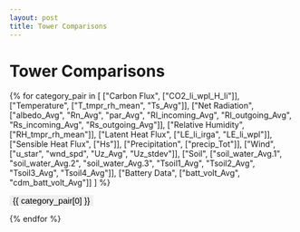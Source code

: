 ```yaml
---
layout: post
title: Tower Comparisons
---
```


<h1>Tower Comparisons</h1>

{% for category_pair in 
  [
    ["Carbon Flux", ["CO2_li_wpl_H_li"]],
    ["Temperature", ["T_tmpr_rh_mean", "Ts_Avg"]],
    ["Net Radiation", ["albedo_Avg", "Rn_Avg", "par_Avg", "Rl_incoming_Avg", "Rl_outgoing_Avg", "Rs_incoming_Avg", "Rs_outgoing_Avg"]],
    ["Relative Humidity", ["RH_tmpr_rh_mean"]],
    ["Latent Heat Flux", ["LE_li_irga", "LE_li_wpl"]],
    ["Sensible Heat Flux", ["Hs"]],
    ["Precipitation", ["precip_Tot"]],
    ["Wind", ["u_star", "wnd_spd", "Uz_Avg", "Uz_stdev"]],
    ["Soil", ["soil_water_Avg.1", "soil_water_Avg.2", "soil_water_Avg.3", "Tsoil1_Avg", "Tsoil2_Avg", "Tsoil3_Avg", "Tsoil4_Avg"]],
    ["Battery Data", ["batt_volt_Avg", "cdm_batt_volt_Avg"]]
  ] 
%}

<button class="collapsible">{{ category_pair[0] }}</button>
<div class="content">

  {% for variable in category_pair[1] %}
    <h2>{{ variable }}</h2>

    <!-- Images for Each Tower for Today and Yesterday -->
    {% for day in ["Yesterday", "Today"] %}
    <div class="flex-container">
      {% for i in (1..4) %}
        <div>
          <h4>Flux Tower {{i}}</h4>
          {% assign tower_directory = "fluxtower" %}
          {% if i <= 2 %}
            {% assign tower_directory = tower_directory | append: "1_2" %}
          {% else %}
            {% assign tower_directory = tower_directory | append: "3_4" %}
          {% endif %}
          <a href="/{{ tower_directory }}/daily_plots/{{ tower_directory }}_{{ variable }}_{{ day | downcase }}.png" target="_blank">
              <img src="/{{ tower_directory }}/daily_plots/{{ tower_directory }}_{{ variable }}_{{ day | downcase }}.png" alt="Fluxtower{{i}} - {{ variable }} {{ day }}" onerror="imgError(this);">
          </a>
        </div>
        {% if i == 2 %}
          <div style="width: 2px; background-color: darkgrey; height: 100%; margin: 0 10px;"></div>
        {% endif %}
      {% endfor %}
    </div>
    {% endfor %}
  {% endfor %}

</div>
{% endfor %}

<script>
var coll = document.getElementsByClassName("collapsible");
var i;

for (i = 0; i < coll.length; i++) {
  coll[i].addEventListener("click", function() {
    this.classList.toggle("active");
    var content = this.nextElementSibling;
    if (content.style.display === "block") {
      content.style.display = "none";
    } else {
      content.style.display = "block";
    }
  });
}

function imgError(image) {
    image.onerror = "";
    image.src = "/path/to/your/default/image.png";
    return true;
}
</script>

<style>
.collapsible {
  cursor: pointer;
  border: none;
  text-align: left;
  outline: none;
  font-size: 15px;
}

.content {
  display: none;
  overflow: hidden;
}

.flex-container {
  display: flex;
  flex-wrap: wrap;
  justify-content: space-between;
}
</style>
